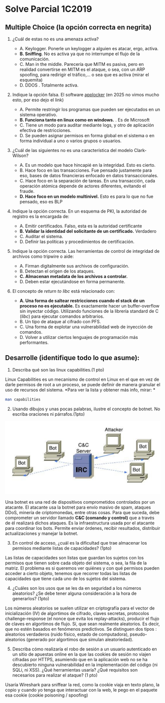 # Solve Parcial 1C2019

## Multiple Choice (la opción correcta en negrita)
1. ¿Cuál de estas no es una amenaza activa?
    - A. Keylogger. Ponerle un keylogger a alguien es atacar, ergo, activa.
    - **B. Sniffing**. No es activa ya que no interrumpe el flujo de la comunicación.
    - C. Man in the middle. Parecería que MITM es pasiva, pero en realidad convertirse en MITM es el ataque, o sea, con un ARP spoofing, para redirigir el tráfico,... o sea que es activa (mirar el esquemita)
    - D. DDOS . Totalmente activa.

2. Indique la opción falsa. El software [applocker](https://learn.microsoft.com/es-es/windows/security/application-security/application-control/app-control-for-business/applocker/applocker-overview) (en 2025 no vimos mucho esto, por eso dejo el link)
    - A. Permite restringir los programas que pueden ser ejecutados en un sistema operativo.
    - **B. Funciona tanto en linux como en windows.** . Es de Microsoft
    - C. Tiene un modo para auditar mediante logs, y otro de aplicación efectiva de restricciones.
    - D. Se pueden asignar permisos en forma global en el sistema o en forma individual a uno o varios grupos o usuarios.
3. ¿Cuál de las siguientes no es una característica del modelo Clark-Wilson?
    - A. Es un modelo que hace hincapié en la integridad. Esto es cierto.
    - B. Hace foco en las transacciones. Fue pensado justamente para eso, bases de datos financieras enfocado en datos transaccionales.
    - C. Hace foco en la separación de tareas. En una transacción, cada operación atómica depende de actores diferentes, evitando el fraude. 
    - **D. Hace foco en un modelo multinivel.** Esto es para lo que no fue pensado, eso es BLP
4. Indique la opción correcta. En un esquema de PKI, la autoridad de registro es la encargada de:
    - A. Emitir certificados. Falso, esta es la autoridad certificante
    - **B. Validar la identidad del solicitante de un certificado.** Verdadero
    - C. Auditar el sistema. 
    - D. Definir las políticas y procedimientos de certificación.
5. Indique la opción correcta. Las herramientas de control de integridad de archivos como tripwire o aide:
    - A. Firman digitalmente sus archivos de configuración.
    - B. Detectan el origen de los ataques.
    - **C. Almacenan metadata de los archivos a controlar.**
    - D. Deben estar ejecutándose en forma permanente.
6. El concepto de *return to libc* está relacionado con:
    - **A. Una forma de saltear restricciones cuando el stack de un proceso no es ejecutable.** Es exactamente hacer un buffer-overflow sin inyectar código. Utilizando funciones de la librería standard de C (*libc*) para ejecutar comandos arbitrarios.
    - B. Un tipo de ataque al cifrado con PFS.
    - C. Una forma de explotar una vulnerabilidad web de inyección de comandos.
    - D. Volver a utilizar ciertos lenguajes de programación más performantes.

## Desarrolle (identifique todo lo que asume):
1. Describa qué son las linux capabilities.(1 pto)

Linux Capabilities es un mecanismo de control en Linux en el que en vez de darle permisos de root a un proceso, se puede definir de manera granular el uso de recursos del sistema. 
*Para ver la lista y obtener más info, mirar: *
```bash
man capabilities
```

2. Usando dibujos y unas pocas palabras, ilustre el concepto de botnet. No escriba oraciones ni párrafos.(1pto)

![Botnet](https://raw.githubusercontent.com/ToniusRetonius/SegInf/main/Parciales/1C2019/botnet.png)

Una botnet es una red de dispositivos comprometidos controlados por un atacante. El atacante usa la botnet para envío masivo de spam, ataques DDoS, minería de criptomonedas, entre otras cosas. Para que suceda, debe comprometer un servidor llamado **C&C (comando y control)** que a través de él realizará dichos ataques. Es la infraestructura usada por el atacante para coordinar los bots. Permite enviar órdenes, recibir resultados, distribuir actualizaciones y manejar la botnet.

3. En control de acceso, ¿cuál es la dificultad que trae almacenar los permisos mediante listas de capacidades? (1pto)

Las listas de capacidades son listas que guardan los sujetos con los permisos que tienen sobre cada objeto del sistema, o sea, la fila de la matriz. El problema es si queremos ver quiénes y con qué permisos pueden acceder a cierto objeto, tenemos que recorrer todas las listas de capacidades que tiene cada uno de los sujetos del sistema.


4. ¿Cuáles son los usos que se les da en seguridad a los números aleatorios? ¿Se debe tener alguna consideración a la hora de generarlos? (1pto)

Los números aleatorios se suelen utilizar en criptografía para el vector de inicialización (IV) de algortimos de cifrado, claves secretas, protocolos challenge-response (el nonce que evita los replay-attacks), producir el flujo de claves en algortimos de flujo. Sí, que sean realmente aleatorios. Es decir, que no estén basados en fenómenos predictivos. Se distinguen dos tipos : aleatorios verdaderos (ruido físico, estado de computadora), pseudo-aleatorios (generado por algortimos que simulan aleatoriedad).

5. Describa cómo realizaría el robo de sesión a un usuario autenticado en un sitio de apuestas online en la que las cookies de sesión no viajen cifradas por HTTPS, asumiendo que en la aplicación web no se ha descubierto ninguna vulnerabilidad en la implementación del código (ni SQLi, ni XSS). ¿Qué herramientas usaría? ¿Qué requisitos son necesarios para realizar el ataque? (1 pto)

Usaría Wireshark para sniffear la red, como la cookie viaja en texto plano, la copio y cuando yo tenga que interactuar con la web, le pego en el paquete esa cookie (cookie poisoning / spoofing)
